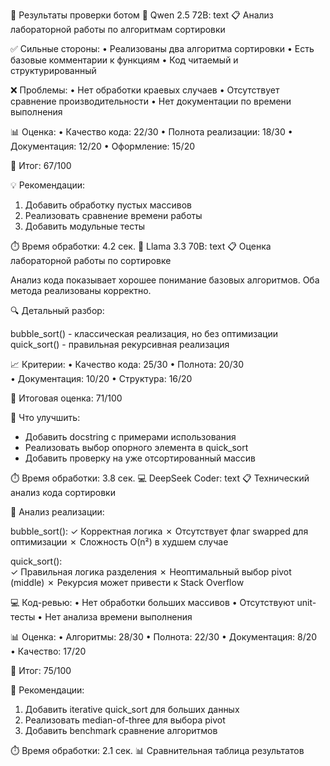 🎯 Результаты проверки ботом
🤖 Qwen 2.5 72B:
text
📋 Анализ лабораторной работы по алгоритмам сортировки

✅ Сильные стороны:
• Реализованы два алгоритма сортировки
• Есть базовые комментарии к функциям
• Код читаемый и структурированный

❌ Проблемы:
• Нет обработки краевых случаев
• Отсутствует сравнение производительности
• Нет документации по времени выполнения

📊 Оценка:
• Качество кода: 22/30
• Полнота реализации: 18/30
• Документация: 12/20
• Оформление: 15/20

🎯 Итог: 67/100

💡 Рекомендации:
1. Добавить обработку пустых массивов
2. Реализовать сравнение времени работы
3. Добавить модульные тесты

⏱️ Время обработки: 4.2 сек.
🦙 Llama 3.3 70B:
text
📋 Оценка лабораторной работы по сортировке

Анализ кода показывает хорошее понимание базовых алгоритмов. 
Оба метода реализованы корректно.

🔍 Детальный разбор:

bubble_sort() - классическая реализация, но без оптимизации
quick_sort() - правильная рекурсивная реализация

📈 Критерии:
• Качество кода: 25/30
• Полнота: 20/30  
• Документация: 10/20
• Структура: 16/20

🎯 Итоговая оценка: 71/100

🌟 Что улучшить:
- Добавить docstring с примерами использования
- Реализовать выбор опорного элемента в quick_sort
- Добавить проверку на уже отсортированный массив

⏱️ Время обработки: 3.8 сек.
💻 DeepSeek Coder:
text
📋 Технический анализ кода сортировки

🔧 Анализ реализации:

bubble_sort():
✓ Корректная логика
✗ Отсутствует флаг swapped для оптимизации
✗ Сложность O(n²) в худшем случае

quick_sort():  
✓ Правильная логика разделения
✗ Неоптимальный выбор pivot (middle)
✗ Рекурсия может привести к Stack Overflow

💻 Код-ревью:
• Нет обработки больших массивов
• Отсутствуют unit-тесты
• Нет анализа времени выполнения

📊 Оценка:
• Алгоритмы: 28/30
• Полнота: 22/30
• Документация: 8/20  
• Качество: 17/20

🎯 Итог: 75/100

🚀 Рекомендации:
1. Добавить iterative quick_sort для больших данных
2. Реализовать median-of-three для выбора pivot
3. Добавить benchmark сравнение алгоритмов

⏱️ Время обработки: 2.1 сек.
📊 Сравнительная таблица результатов

